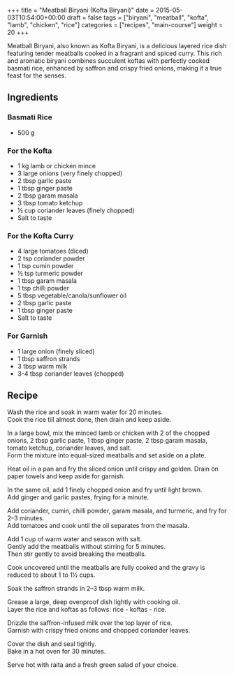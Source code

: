+++
title = "Meatball Biryani (Kofta Biryani)"
date = 2015-05-03T10:54:00+00:00
draft = false
tags = ["biryani", "meatball", "kofta", "lamb", "chicken", "rice"]
categories = ["recipes", "main-course"]
weight = 20
+++

Meatball Biryani, also known as Kofta Biryani, is a delicious layered rice dish featuring tender meatballs cooked in a fragrant and spiced curry. This rich and aromatic biryani combines succulent koftas with perfectly cooked basmati rice, enhanced by saffron and crispy fried onions, making it a true feast for the senses.

## Ingredients

### Basmati Rice  
- 500 g  

### For the Kofta  
- 1 kg lamb or chicken mince  
- 3 large onions (very finely chopped)  
- 2 tbsp garlic paste  
- 1 tbsp ginger paste  
- 2 tbsp garam masala  
- 3 tbsp tomato ketchup  
- ½ cup coriander leaves (finely chopped)  
- Salt to taste  

### For the Kofta Curry  
- 4 large tomatoes (diced)  
- 2 tsp coriander powder  
- 1 tsp cumin powder  
- ½ tsp turmeric powder  
- 1 tbsp garam masala  
- 1 tsp chilli powder  
- 5 tbsp vegetable/canola/sunflower oil  
- 2 tbsp garlic paste  
- 1 tbsp ginger paste  
- Salt to taste  

### For Garnish  
- 1 large onion (finely sliced)  
- 1 tbsp saffron strands  
- 3 tbsp warm milk  
- 3-4 tbsp coriander leaves (chopped)  

## Recipe

Wash the rice and soak in warm water for 20 minutes.  
Cook the rice till almost done, then drain and keep aside.  

In a large bowl, mix the minced lamb or chicken with 2 of the chopped onions, 2 tbsp garlic paste, 1 tbsp ginger paste, 2 tbsp garam masala, tomato ketchup, coriander leaves, and salt.  
Form the mixture into equal-sized meatballs and set aside on a plate.  

Heat oil in a pan and fry the sliced onion until crispy and golden. Drain on paper towels and keep aside for garnish.  

In the same oil, add 1 finely chopped onion and fry until light brown.  
Add ginger and garlic pastes, frying for a minute.  

Add coriander, cumin, chilli powder, garam masala, and turmeric, and fry for 2–3 minutes.  
Add tomatoes and cook until the oil separates from the masala.  

Add 1 cup of warm water and season with salt.  
Gently add the meatballs without stirring for 5 minutes.  
Then stir gently to avoid breaking the meatballs.  

Cook uncovered until the meatballs are fully cooked and the gravy is reduced to about 1 to 1½ cups.  

Soak the saffron strands in 2–3 tbsp warm milk.  

Grease a large, deep ovenproof dish lightly with cooking oil.  
Layer the rice and koftas as follows: rice - koftas - rice.  

Drizzle the saffron-infused milk over the top layer of rice.  
Garnish with crispy fried onions and chopped coriander leaves.  

Cover the dish and seal tightly.  
Bake in a hot oven for 30 minutes.  

Serve hot with raita and a fresh green salad of your choice.  
